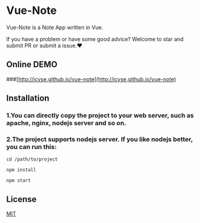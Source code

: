 # Vue-Note
Vue-Note is a Note App written in Vue.

If you have a problem or have some good advice? Welcome to star and submit PR or submit a issue.❤
## Online DEMO

###[http://icyse.github.io/vue-note](http://icyse.github.io/vue-note)

## Installation

### 1.You can directly copy the project to your web server, such as apache, nginx, nodejs server and so on.

### 2.The project supports nodejs server. If you like nodejs better, you can run this:

    cd /path/to/project

    npm install

    npm start

## License

[MIT](http://opensource.org/licenses/MIT)